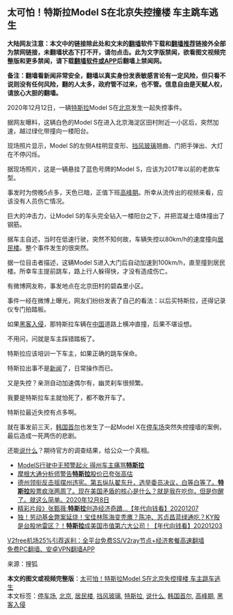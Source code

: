  <h2>太可怕！特斯拉Model S在北京失控撞楼 车主跳车逃生</h2> <p class="notice"><b>大陆网友注意：本文中的链接除此处和文末的<a href="https://github.com/bannedbook/fanqiang" >翻墙</a>软件下载和<a href="https://github.com/killgcd/justmysocks/blob/master/README.md">翻墙推荐</a>链接外全部为禁网链接，未翻墙状态下打不开，请勿点击。此为文字版禁闻，欲看图文视频完整版和更多禁闻，请下载<a href="https://github.com/bannedbook/fanqiang">翻墙软件或APP</a>后翻墙上禁闻网。</p><p>备注：翻墙看新闻非常安全，翻墙以真实身份发表敏感言论有一定风险，但只看不说则没有任何风险，翻的人太多，政府管不过来，也不管。信息自由是天赋人权，请放心大胆的翻墙。</b></p>  <div class="entry"> <p id="conimg">2020年12月12日，一辆<a href="https://www.bannedbook.org/bnews/tag/%e7%89%b9%e6%96%af%e6%8b%89/" class="st_tag internal_tag" rel="tag" title="标签 特斯拉 下的日志">特斯拉</a>Model S在<a href="https://www.bannedbook.org/bnews/tag/%e5%8c%97%e4%ba%ac/" class="st_tag internal_tag" rel="tag" title="标签 北京 下的日志">北京</a>发生一起失控事件。</p> <p>据网友曝料，这辆白色的Model S在进入北京海淀区田村附近一小区后，突然加速，越过绿化带撞向一楼阳台。</p> <p>现场照片显示，Model S的左侧A柱明显变形、<a href="https://www.bannedbook.org/bnews/tag/%E6%8C%A1%E9%A3%8E%E7%8E%BB%E7%92%83/" class="st_tag internal_tag" rel="tag" title="标签 挡风玻璃 下的日志">挡风玻璃</a>翘曲、门把手弹出、大灯在不停闪烁。</p> <p>据现场照片，这是一辆悬挂了蓝色号牌的Model S，应该为2017年以前的老款车型。</p> <p>事发时为傍晚5点多，天色已暗，正值下班<a href="https://www.bannedbook.org/bnews/tag/%E9%AB%98%E5%B3%B0%E6%9C%9F/" class="st_tag internal_tag" rel="tag" title="标签 高峰期 下的日志">高峰期</a>。所幸从流传出的视频来看，应该没有人员伤亡情况。</p> <p>巨大的冲击力，让Model S的车头完全钻入一楼阳台之下，并把混凝土墙体撞出了钢筋。</p>  <p>据车主自述，当时在低速行驶，突然不知何故，车辆失控以80km/h的速度撞向<a href="https://www.bannedbook.org/bnews/tag/%E5%B1%85%E6%B0%91%E6%A5%BC/" class="st_tag internal_tag" rel="tag" title="标签 居民楼 下的日志">居民楼</a>。整个事件发生的很突然。</p> <p>据一位目击者描述，这辆Model S进入大门后自动加速到100km/h，直至撞到居民楼。所幸车主提前跳车，路上行人躲得快，才没有造成伤亡。</p> <p>有微博网友称，事发地点在北京田村的碧森里小区。</p> <p>事件一经在微博上曝光，网友们纷纷发表了自己的看法：以后买特斯拉，还得记录仪专门拍踏板。</p> <p>如果<a href="https://www.bannedbook.org/bnews/tag/%E9%BB%91%E5%AE%A2%E5%85%A5%E4%BE%B5/" class="st_tag internal_tag" rel="tag" title="标签 黑客入侵 下的日志">黑客入侵</a>，那特斯拉车辆在<span class='wp_keywordlink_affiliate'><a href="https://www.bannedbook.org/" title="中国" target="_blank">中国</a></span>道路上横冲直撞，后果不堪设想。</p> <p>不用问，问就是车主踩错踏板了。</p>  <p>特斯拉应该培训一下车主，如果正确的跳车保命。</p> <p>特斯拉出事不是<span class='wp_keywordlink_affiliate'><a href="https://www.bannedbook.org/" title="新闻">新闻</a></span>了，日常操作而已。</p> <p>又是失控？亲测自动加速偶尔有，幽灵刹车很频繁。</p> <p>我要是特斯拉车主就怕死了，都不敢开车了。</p> <p>特斯拉最近失控有点多啊。</p> <p>就在事发前三天，<a href="https://www.bannedbook.org/bnews/tag/%e9%9f%a9%e5%9b%bd%e9%a6%96%e5%b0%94/" class="st_tag internal_tag" rel="tag" title="标签 韩国首尔 下的日志">韩国首尔</a>也发生了一起Model X在<a href="https://www.bannedbook.org/bnews/tag/%E5%81%9C%E8%BD%A6%E5%9C%BA/" class="st_tag internal_tag" rel="tag" title="标签 停车场 下的日志">停车场</a>突然失控撞墙的案例，最后造成一死两伤的悲剧。</p>  <p>还能<a href="https://www.bannedbook.org/bnews/tag/%E8%AF%B4%E4%BB%80%E4%B9%88/" class="st_tag internal_tag" rel="tag" title="标签 说什么 下的日志">说什么</a>？期待官方的调查结果，给公众一个真相。</p> <ul class='op-related-articles' title='相关阅读'> <li><a href='https://www.bannedbook.org/bnews/lifebaike/20201217/1449766.html' target='_blank'>ModelS行驶中无预警起火 得州车主痛骂<b>特斯拉</b></a></li> <li><a href='https://www.bannedbook.org/bnews/cnnews/20201210/1445069.html' target='_blank'>摩根大通分析师警告<b>特斯拉</b>股价已夸张高估</a></li> <li><a href='https://www.bannedbook.org/bnews/bannedvideo/20201209/1444549.html' target='_blank'>德州领衔反击摇摆州违宪。第五纵队翟东升，选举委员决议，白等白等了。<b>特斯拉</b>股票疯涨两周了。现在美国矛盾的核心是什么？就是我在吃你，但是你醒了。就这么简单。2020年12月8日</a></li> <li><a href='https://www.bannedbook.org/bnews/taiwannews/20201207/1443705.html' target='_blank'>精彩片段》张甄薇:<b>特斯拉</b>创造经济奇蹟...【年代向钱看】20201207</a></li> <li><a href='https://www.bannedbook.org/bnews/taiwannews/20201203/1441548.html' target='_blank'>独！劳动基金弊案延烧！宝佳林陈海变秃鹰？陈冲、苏贞昌蓝绿通吃？KY股是台股地雷区？！<b>特斯拉</b>成美国市值第六大公司！【年代向钱看】20201203</a></li> </ul> <p class="texttj"> <a href="https://www.bannedbook.org/forum23/topic22702.html" target="_blank">V2free机场25%引荐返利：全平台免费SS/V2ray节点+经济套餐高速翻墙</a><br/> <a href="https://github.com/bannedbook/fanqiang/wiki/%E7%A6%81%E9%97%BB%E7%BD%91%E5%AE%89%E5%8D%93%E7%BF%BB%E5%A2%99%E6%96%B0%E9%97%BBAPP" target="_blank">免费PC翻墙、安卓VPN翻墙APP</a></p><p> 来源：搜狐 </p><a name='sharetosocial'></a>       <div><b>本文的图文或视频完整版</b>：<a href='https://www.bannedbook.org/bnews/cbnews/20201218/1450234.html'>太可怕！特斯拉Model S在北京失控撞楼 车主跳车逃生</a></div>  </div><!--END ENTRY--> <div class="postfooter"> <div>本文标签：<a href="https://www.bannedbook.org/bnews/tag/%E5%81%9C%E8%BD%A6%E5%9C%BA/" rel="tag">停车场</a>, <a href="https://www.bannedbook.org/bnews/tag/%e5%8c%97%e4%ba%ac/" rel="tag">北京</a>, <a href="https://www.bannedbook.org/bnews/tag/%E5%B1%85%E6%B0%91%E6%A5%BC/" rel="tag">居民楼</a>, <a href="https://www.bannedbook.org/bnews/tag/%E6%8C%A1%E9%A3%8E%E7%8E%BB%E7%92%83/" rel="tag">挡风玻璃</a>, <a href="https://www.bannedbook.org/bnews/tag/%e7%89%b9%e6%96%af%e6%8b%89/" rel="tag">特斯拉</a>, <a href="https://www.bannedbook.org/bnews/tag/%E8%AF%B4%E4%BB%80%E4%B9%88/" rel="tag">说什么</a>, <a href="https://www.bannedbook.org/bnews/tag/%e9%9f%a9%e5%9b%bd%e9%a6%96%e5%b0%94/" rel="tag">韩国首尔</a>, <a href="https://www.bannedbook.org/bnews/tag/%E9%AB%98%E5%B3%B0%E6%9C%9F/" rel="tag">高峰期</a>, <a href="https://www.bannedbook.org/bnews/tag/%E9%BB%91%E5%AE%A2%E5%85%A5%E4%BE%B5/" rel="tag">黑客入侵</a></div>  </div><!--END POSTFOOTER--> 